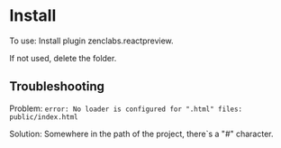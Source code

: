 # Install

To use: Install plugin zenclabs.reactpreview.

If not used, delete the folder.


## Troubleshooting

Problem: ```error: No loader is configured for ".html" files: public/index.html```

Solution: Somewhere in the path of the project, there`s a "#" character.
